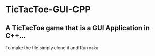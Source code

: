 # TicTacToe-GUI-CPP
## A TicTacToe game that is a GUI Application in C++...

To make the file simply clone it and Run
  ```make```
